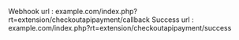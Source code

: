Webhook url : example.com/index.php?rt=extension/checkoutapipayment/callback
Success url : example.com/index.php?rt=extension/checkoutapipayment/success